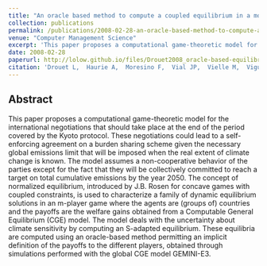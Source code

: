 ```yaml
---
title: "An oracle based method to compute a coupled equilibrium in a model of international climate policy"
collection: publications
permalink: /publications/2008-02-28-an-oracle-based-method-to-compute-a-coupled-equilibrium-in-a-model-of-international-climate-policy
venue: "Computer Management Science"
excerpt: 'This paper proposes a computational game-theoretic model for the international negotiations that should take place at the end of the period covered by the Kyoto protocol.'
date: 2008-02-28
paperurl: http://lolow.github.io/files/Drouet2008_oracle-based-equilibrium.pdf
citation: 'Drouet L,  Haurie A,  Moresino F,  Vial JP,  Vielle M,  Viguier L. "An oracle based method to compute a coupled equilibrium in a model of international climate policy." <i>Computer Management Science</i>. 5(1-2), 119-140, 2008.'
---
```


## Abstract
   This paper proposes a computational game-theoretic model for the international negotiations that should take place at the end of the period covered by the Kyoto protocol. These negotiations could lead to a self-enforcing agreement on a burden sharing scheme given the necessary global emissions limit that will be imposed when the real extent of climate change is known. The model assumes a non-cooperative behavior of the parties except for the fact that they will be collectively committed to reach a target on total cumulative emissions by the year 2050. The concept of normalized equilibrium, introduced by J.B. Rosen for concave games with coupled constraints, is used to characterize a family of dynamic equilibrium solutions in an m-player game where the agents are (groups of) countries and the payoffs are the welfare gains obtained from a Computable General Equilibrium (CGE) model. The model deals with the uncertainty about climate sensitivity by computing an S-adapted equilibrium. These equilibria are computed using an oracle-based method permitting an implicit definition of the payoffs to the different players, obtained through simulations performed with the global CGE model GEMINI-E3.